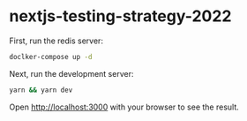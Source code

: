 # nextjs-testing-strategy-2022

First, run the redis server:

```bash
doclker-compose up -d
```

Next, run the development server:

```bash
yarn && yarn dev
```

Open [http://localhost:3000](http://localhost:3000) with your browser to see the result.
